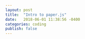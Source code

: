 ```yaml
---
layout: post
title:  "Intro to paper.js"
date:   2018-06-01 11:38:56 -0400
categories: coding
publish: false
---
```



<script src="https://cdnjs.cloudflare.com/ajax/libs/paper.js/0.11.5/paper-core.min.js"></script>

<script type="text/paperscript" canvas="myCanvas">
	// Create a Paper.js Path to draw a line into it:
	var path = new Path();
	// Give the stroke a color
	path.strokeColor = 'black';
	var start = new Point(100, 100);
	// Move to start and draw a line from there
	path.moveTo(start);
	// Note the plus operator on Point objects.
	// PaperScript does that for us, and much more!
	path.lineTo(start + [ 100, -50 ]);
</script>

<canvas id="myCanvas" resize></canvas>
